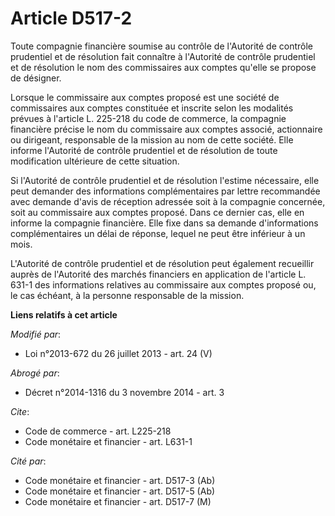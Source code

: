 # Article D517-2

Toute compagnie financière soumise au contrôle de l'Autorité de contrôle prudentiel et de résolution fait connaître à
l'Autorité de contrôle prudentiel et de résolution le nom des commissaires aux comptes qu'elle se propose de désigner. 

Lorsque le commissaire aux comptes proposé est une société de commissaires aux comptes constituée et inscrite selon les
modalités prévues à l'article L. 225-218 du code de commerce, la compagnie financière précise le nom du commissaire aux
comptes associé, actionnaire ou dirigeant, responsable de la mission au nom de cette société. Elle informe l'Autorité de
contrôle prudentiel et de résolution de toute modification ultérieure de cette situation. 

Si l'Autorité de contrôle prudentiel et de résolution l'estime nécessaire, elle peut demander des informations
complémentaires par lettre recommandée avec demande d'avis de réception adressée soit à la compagnie concernée, soit au
commissaire aux comptes proposé. Dans ce dernier cas, elle en informe la compagnie financière. Elle fixe dans sa demande
d'informations complémentaires un délai de réponse, lequel ne peut être inférieur à un mois. 

L'Autorité de contrôle prudentiel et de résolution peut également recueillir auprès de l'Autorité des marchés financiers en
application de l'article L. 631-1 des informations relatives au commissaire aux comptes proposé ou, le cas échéant, à la
personne responsable de la mission.

**Liens relatifs à cet article**

_Modifié par_:

  - Loi n°2013-672 du 26 juillet 2013 - art. 24 (V)

_Abrogé par_:

  - Décret n°2014-1316 du 3 novembre 2014 - art. 3

_Cite_:

  - Code de commerce - art. L225-218
  - Code monétaire et financier - art. L631-1

_Cité par_:

  - Code monétaire et financier - art. D517-3 (Ab)
  - Code monétaire et financier - art. D517-5 (Ab)
  - Code monétaire et financier - art. D517-7 (M)
